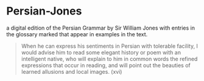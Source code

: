 # Persian-Jones
a digital edition of the Persian Grammar by Sir William Jones with entries in the glossary marked that appear in examples in the text.

> When he can express his sentiments in Persian
with tolerable facility, I would advise him to read some
elegant history or poem with an intelligent native, who
will explain to him in common words the refined expressions
that occur in reading, and will point out the beauties of
learned allusions and local images. (xvi)
